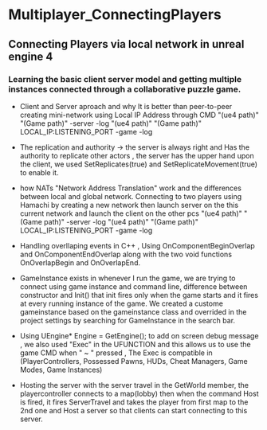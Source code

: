 #   Multiplayer_ConnectingPlayers
##  Connecting Players via local network in unreal engine 4

### Learning the basic client server model and getting multiple instances connected through a collaborative puzzle game.


* Client and Server aproach and why It is better than peer-to-peer 
  creating mini-network using Local IP Address through CMD "(ue4 path)" "(Game path)" -server -log
  "(ue4 path)" "(Game path)" LOCAL_IP:LISTENING_PORT -game -log

* The replication and authority -> the server is always right and Has the authority to replicate other actors , the server has the upper hand 
  upon the client, we used SetReplicates(true) and SetReplicateMovement(true) to enable it.

* how NATs "Network Address Translation" work and the differences between local and global network. Connecting to two players using Hamachi by creating a new network then launch server on the this current network and launch the 
  client on the other pcs "(ue4 path)" "(Game path)" -server -log
  "(ue4 path)" "(Game path)" LOCAL_IP:LISTENING_PORT -game -log

* Handling overllaping events in C++ , Using OnComponentBeginOverlap and OnComponentEndOverlap along with the two void functions OnOverlapBegin and OnOverlapEnd.

* GameInstance exists in whenever I run the game, we are trying to connect using game instance and command line, difference between constructor and Init() that init fires only when the game starts and it fires
  at every running instance of the game. We created a custome gameinstance based on the gameinstance class and overrided in the project settings by searching for GameInstance in the search bar.

* Using UEngine* Engine = GetEngine(); to add on screen debug message , we also used "Exec" in the UFUNCTION  and this allows us to use the game CMD when " ~ " pressed , The Exec is compatible in
  (PlayerControllers, Possessed Pawns, HUDs, Cheat Managers, Game Modes, Game Instances)

* Hosting the server with the server travel in the GetWorld member, the playercontroller connects to a map(lobby) then when the command Host is fired, it fires ServerTravel and takes the player from first map to the 2nd one and Host  a server so that clients can start connecting to this server.
